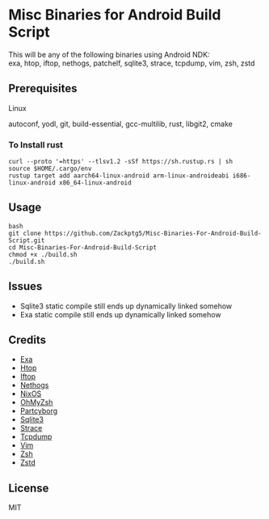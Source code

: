# Misc Binaries for Android Build Script

This will be any of the following binaries using Android NDK:<br/>
exa, htop, iftop, nethogs, patchelf, sqlite3, strace, tcpdump, vim, zsh, zstd<br/>

## Prerequisites

Linux

autoconf, yodl, git, build-essential, gcc-multilib, rust, libgit2, cmake

### To Install rust
```
curl --proto '=https' --tlsv1.2 -sSf https://sh.rustup.rs | sh
source $HOME/.cargo/env
rustup target add aarch64-linux-android arm-linux-androideabi i686-linux-android x86_64-linux-android
```

## Usage

```
bash
git clone https://github.com/Zackptg5/Misc-Binaries-For-Android-Build-Script.git
cd Misc-Binaries-For-Android-Build-Script
chmod +x ./build.sh
./build.sh
```

## Issues
* Sqlite3 static compile still ends up dynamically linked somehow
* Exa static compile still ends up dynamically linked somehow

## Credits

* [Exa](https://github.com/ogham/exa)
* [Htop](https://github.com/hishamhm/htop)
* [Iftop](https://www.ex-parrot.com/pdw/iftop)
* [Nethogs](https://github.com/raboof/nethogs)
* [NixOS](https://github.com/NixOS/patchelf)
* [OhMyZsh](https://ohmyz.sh)
* [Partcyborg](https://github.com/partcyborg/zsh_arm64_magisk)
* [Sqlite3](https://sqlite.org/index.html)
* [Strace](https://github.com/strace/strace)
* [Tcpdump](https://www.tcpdump.org)
* [Vim](https://github.com/vim/vim)
* [Zsh](https://www.zsh.org)
* [Zstd](https://github.com/facebook/zstd)
  
## License

  MIT
